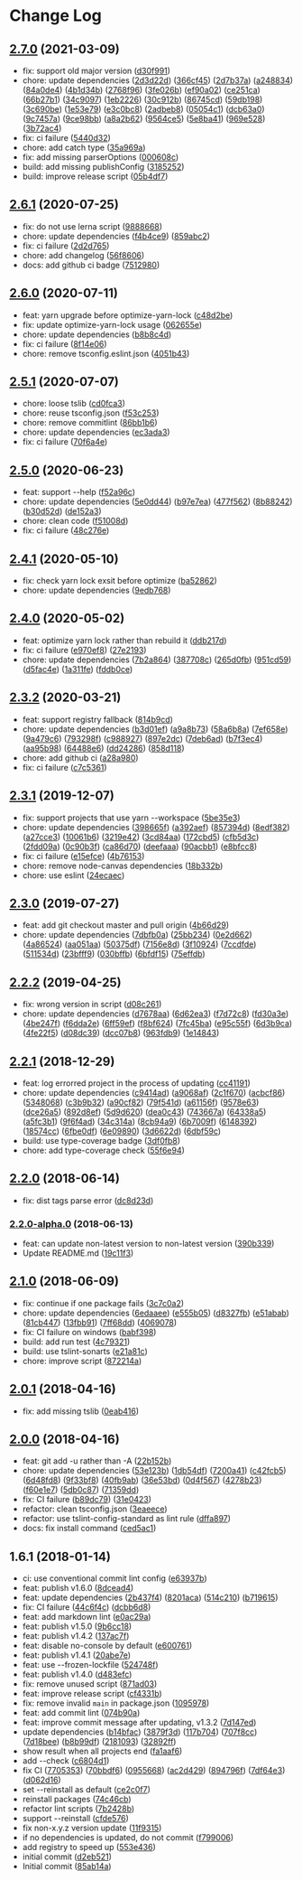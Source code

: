 # Change Log

## [2.7.0](https://github.com/plantain-00/update-project/compare/v2.6.1...v2.7.0) (2021-03-09)
  
* fix: support old major version ([d30f991](https://github.com/plantain-00/update-project/commit/d30f9910a5b9517d1afbf904f20b556a91459f56))
* chore: update dependencies ([2d3d22d](https://github.com/plantain-00/update-project/commit/2d3d22d225644fa53d996df17fddaf727d09ae0c)) ([366cf45](https://github.com/plantain-00/update-project/commit/366cf45e43676cf3cfc9d08c09154540f66acede)) ([2d7b37a](https://github.com/plantain-00/update-project/commit/2d7b37a68c13cf82f80665110d38ef02829d51f8)) ([a248834](https://github.com/plantain-00/update-project/commit/a24883486f6a07317f009797f4b4dd63207dc6ff)) ([84a0de4](https://github.com/plantain-00/update-project/commit/84a0de4f28ffcd952b2addee4d63bc945dd1ac66)) ([4b1d34b](https://github.com/plantain-00/update-project/commit/4b1d34ba0982d5fd4f3a23d70f010c19aae631fe)) ([2768f96](https://github.com/plantain-00/update-project/commit/2768f966fcc225717a285d15d7975e1864f69b22)) ([3fe026b](https://github.com/plantain-00/update-project/commit/3fe026b98ab63fd0fcf4f7488709861f6a24fc66)) ([ef90a02](https://github.com/plantain-00/update-project/commit/ef90a02b94054c708f26bfa83d4a9bb60f8c9deb)) ([ce251ca](https://github.com/plantain-00/update-project/commit/ce251ca4814d015151d31aa7c404d7a3bd5b6204)) ([66b27b1](https://github.com/plantain-00/update-project/commit/66b27b1e7cb1d116495ef7097f6f706bf912507a)) ([34c9097](https://github.com/plantain-00/update-project/commit/34c90971f2363b47ed5683ec869e601b49fd680c)) ([1eb2226](https://github.com/plantain-00/update-project/commit/1eb2226b66b07201f079f8409251a48ddad37b04)) ([30c912b](https://github.com/plantain-00/update-project/commit/30c912b2556e5e4d512375b2f91a69846e74a39b)) ([86745cd](https://github.com/plantain-00/update-project/commit/86745cdfe0238f259af1b716561ec826255672ff)) ([59db198](https://github.com/plantain-00/update-project/commit/59db198a4b2d02a6b26608e534c290dc151a8d1c)) ([3c690be](https://github.com/plantain-00/update-project/commit/3c690bec99bf97e0325170be8b9e9fba4b523ee1)) ([1e53e79](https://github.com/plantain-00/update-project/commit/1e53e796d39d8507f94a90903d1994e917f1f4e6)) ([e3c0bc8](https://github.com/plantain-00/update-project/commit/e3c0bc8fe5abbf513c6b21f7f585803518bc31ee)) ([2adbeb8](https://github.com/plantain-00/update-project/commit/2adbeb80a824cf7a9308cba8de53fa516d316e56)) ([05054c1](https://github.com/plantain-00/update-project/commit/05054c15a1f051b45fe046d13b7d868479f77ccd)) ([dcb63a0](https://github.com/plantain-00/update-project/commit/dcb63a02dab7c11285e63fffd568d0f8d4b49de6)) ([9c7457a](https://github.com/plantain-00/update-project/commit/9c7457ad00fb841a7a456fb281aa8ee40173cd1b)) ([9ce98bb](https://github.com/plantain-00/update-project/commit/9ce98bbc9c7b4e70f342e6221164d0e214f8f622)) ([a8a2b62](https://github.com/plantain-00/update-project/commit/a8a2b62a07a68d00bcd9ef8363d2b481296a7bd4)) ([9564ce5](https://github.com/plantain-00/update-project/commit/9564ce5413e74235785883f0f0ec8f213d7fe8f9)) ([5e8ba41](https://github.com/plantain-00/update-project/commit/5e8ba415ecdd163e011ba46a05a48dda58220156)) ([969e528](https://github.com/plantain-00/update-project/commit/969e528300e3ce6c1f27b84f978ee4cb84e87215)) ([3b72ac4](https://github.com/plantain-00/update-project/commit/3b72ac484957cac7a592da80358dfb3fcbb43836))
* fix: ci failure ([5440d32](https://github.com/plantain-00/update-project/commit/5440d32b5fbf99fad41dc2cbe448feedd3db463a))
* chore: add catch type ([35a969a](https://github.com/plantain-00/update-project/commit/35a969a3d00d2c42cd83c0e4f34f39a3850d7419))
* fix: add missing parserOptions ([000608c](https://github.com/plantain-00/update-project/commit/000608cd4cd80156c1b88a8816f9ec04e573a4db))
* build: add missing publishConfig ([3185252](https://github.com/plantain-00/update-project/commit/3185252fe80f7f27e5f9c109a058bb23d1d01664))
* build: improve release script ([05b4df7](https://github.com/plantain-00/update-project/commit/05b4df77fcacfab432c64604cdc43785dec585ab))

## [2.6.1](https://github.com/plantain-00/update-project/compare/v2.6.0...v2.6.1) (2020-07-25)
  
* fix: do not use lerna script ([9888668](https://github.com/plantain-00/update-project/commit/988866824b7852544a72e917330c59efc149cad0))
* chore: update dependencies ([f4b4ce9](https://github.com/plantain-00/update-project/commit/f4b4ce97dce021d2aa10bfc79912b94c868cdf36)) ([859abc2](https://github.com/plantain-00/update-project/commit/859abc2be5e3aa95f5473ee329642f3d4714927e))
* fix: ci failure ([2d2d765](https://github.com/plantain-00/update-project/commit/2d2d765de7e7b77f34c269d16129e4aee8cefa4d))
* chore: add changelog ([56f8606](https://github.com/plantain-00/update-project/commit/56f86062472153093d2b5c1dc9c9554fb8561e95))
* docs: add github ci badge ([7512980](https://github.com/plantain-00/update-project/commit/7512980d653d56210790d8b60b7c6dd38985bc61))

## [2.6.0](https://github.com/plantain-00/update-project/compare/v2.5.1...v2.6.0) (2020-07-11)
  
* feat: yarn upgrade before optimize-yarn-lock ([c48d2be](https://github.com/plantain-00/update-project/commit/c48d2be616e3cb39f314757ce43b4aac757908d0))
* fix: update optimize-yarn-lock usage ([062655e](https://github.com/plantain-00/update-project/commit/062655e2f76f9501e3cbfb0128acdc23cb825fe2))
* chore: update dependencies ([b8b8c4d](https://github.com/plantain-00/update-project/commit/b8b8c4dadd8b3e39b525663a7530d9ca4592b831))
* fix: ci failure ([8f14e06](https://github.com/plantain-00/update-project/commit/8f14e063903aa7c4aa0a0721d3a659a202832bdc))
* chore: remove tsconfig.eslint.json ([4051b43](https://github.com/plantain-00/update-project/commit/4051b4365f0124c1affc148d075f5fd5c6d87cd4))

## [2.5.1](https://github.com/plantain-00/update-project/compare/v2.5.0...v2.5.1) (2020-07-07)
  
* chore: loose tslib ([cd0fca3](https://github.com/plantain-00/update-project/commit/cd0fca35dd71716aa18e3260e46481cc5e74ea60))
* chore: reuse tsconfig.json ([f53c253](https://github.com/plantain-00/update-project/commit/f53c2539075c0913c2994a0357646816538156c5))
* chore: remove commitlint ([86bb1b6](https://github.com/plantain-00/update-project/commit/86bb1b67d3ea3c867ac0fd36fb350a91e03e2441))
* chore: update dependencies ([ec3ada3](https://github.com/plantain-00/update-project/commit/ec3ada36bb48b467cadf482ee6301a106f85c3b0))
* fix: ci failure ([70f6a4e](https://github.com/plantain-00/update-project/commit/70f6a4e1b6d1c8dc228a70ca10d905347f9bb808))

## [2.5.0](https://github.com/plantain-00/update-project/compare/v2.4.1...v2.5.0) (2020-06-23)
  
* feat: support --help ([f52a96c](https://github.com/plantain-00/update-project/commit/f52a96c09e59b98561cf3f3ead8cd2ab6cf67de5))
* chore: update dependencies ([5e0dd44](https://github.com/plantain-00/update-project/commit/5e0dd44010307d8686ca2d44bc1e6a11d0190dcd)) ([b97e7ea](https://github.com/plantain-00/update-project/commit/b97e7eade3464e759de123785bec74c538443c60)) ([477f562](https://github.com/plantain-00/update-project/commit/477f562866b355bc71f78f36e00cee14d1ea0d13)) ([8b88242](https://github.com/plantain-00/update-project/commit/8b88242168a97dff3e338bdd7c4d5f8a39f60501)) ([b30d52d](https://github.com/plantain-00/update-project/commit/b30d52dd487bc20a36bd80708cef0712eae3a099)) ([de152a3](https://github.com/plantain-00/update-project/commit/de152a35a15faefdfafd1b6de0a222f5091341e3))
* chore: clean code ([f51008d](https://github.com/plantain-00/update-project/commit/f51008dee17aa5cde8457847abf914ede2c46507))
* fix: ci failure ([48c276e](https://github.com/plantain-00/update-project/commit/48c276e5ce0859b3b7f8865b945f56732a46b8e1))

## [2.4.1](https://github.com/plantain-00/update-project/compare/v2.4.0...v2.4.1) (2020-05-10)
  
* fix: check yarn lock exsit before optimize ([ba52862](https://github.com/plantain-00/update-project/commit/ba528627e04c61e2a1adc57a95d7a2dfff0f0c6c))
* chore: update dependencies ([9edb768](https://github.com/plantain-00/update-project/commit/9edb768bec45c4ae6e33baba69d64c9f06584cb2))

## [2.4.0](https://github.com/plantain-00/update-project/compare/v2.3.2...v2.4.0) (2020-05-02)
  
* feat: optimize yarn lock rather than rebuild it ([ddb217d](https://github.com/plantain-00/update-project/commit/ddb217dc22763d0eb9506b83197d766e84598fd7))
* fix: ci failure ([e970ef8](https://github.com/plantain-00/update-project/commit/e970ef8186338702d5a45e11a82fab898a7007c2)) ([27e2193](https://github.com/plantain-00/update-project/commit/27e21934afa5d7f3ecb9f6434c08954bf0af0704))
* chore: update dependencies ([7b2a864](https://github.com/plantain-00/update-project/commit/7b2a8644af939b64f445f2d15157618a2ed02d74)) ([387708c](https://github.com/plantain-00/update-project/commit/387708cdd680492c8f39d849dff475cd8ef5f56a)) ([265d0fb](https://github.com/plantain-00/update-project/commit/265d0fbac9df005228e8ab68dafa7b178b69c416)) ([951cd59](https://github.com/plantain-00/update-project/commit/951cd59e4c06199660ff677e60f236838aa8537b)) ([d5fac4e](https://github.com/plantain-00/update-project/commit/d5fac4ef28a0f959209e29ff18d74adbd4285583)) ([1a311fe](https://github.com/plantain-00/update-project/commit/1a311feff227ed29e9f9903e82b99b40e2ae0dc5)) ([fddb0ce](https://github.com/plantain-00/update-project/commit/fddb0ce672cf8aaa1c740adaf7ffa7fcb4eace06))

## [2.3.2](https://github.com/plantain-00/update-project/compare/v2.3.1...v2.3.2) (2020-03-21)
  
* feat: support registry fallback ([814b9cd](https://github.com/plantain-00/update-project/commit/814b9cdba758f33648cc1528017bea8e1c34f9e4))
* chore: update dependencies ([b3d01ef](https://github.com/plantain-00/update-project/commit/b3d01efa820a561c877578276c7d8804f7c7460a)) ([a9a8b73](https://github.com/plantain-00/update-project/commit/a9a8b739b2fb4f744b6c1464b15cd0ab7e07f661)) ([58a6b8a](https://github.com/plantain-00/update-project/commit/58a6b8aef3505c2c39eeca4713fc28b9beb11647)) ([7ef658e](https://github.com/plantain-00/update-project/commit/7ef658ea96a2fb924fff49e7e9c40ab3cfaa17ff)) ([9a479c6](https://github.com/plantain-00/update-project/commit/9a479c6d373f627fa82106d3c4b6baf36e594bd0)) ([793298f](https://github.com/plantain-00/update-project/commit/793298fb66c2a212acb4958b97eb756ea5875862)) ([c988927](https://github.com/plantain-00/update-project/commit/c9889275f3437bc840ce8932f643b461f480a5fb)) ([897e2dc](https://github.com/plantain-00/update-project/commit/897e2dcfdd88e88367462cfa62703629f69b2fc1)) ([7deb6ad](https://github.com/plantain-00/update-project/commit/7deb6adffd4c64978433fea5932c4ed4daa481f0)) ([b7f3ec4](https://github.com/plantain-00/update-project/commit/b7f3ec45f4275bc06a86bde45e8a17e1eb0441b3)) ([aa95b98](https://github.com/plantain-00/update-project/commit/aa95b9863845b78cd77c0132839ec78720198b16)) ([64488e6](https://github.com/plantain-00/update-project/commit/64488e65f4985a3ae25a07801bb67129da7124d8)) ([dd24286](https://github.com/plantain-00/update-project/commit/dd24286bf3bf51f61b3c4ce3ec4a09b0dcff318d)) ([858d118](https://github.com/plantain-00/update-project/commit/858d118bf32df0c508721a89e415005dfbacd310))
* chore: add github ci ([a28a980](https://github.com/plantain-00/update-project/commit/a28a980dfbd6b7a2e5ef2b725e4b42f6bae69f55))
* fix: ci failure ([c7c5361](https://github.com/plantain-00/update-project/commit/c7c5361383a699ec2366e60c2d2f887ac2c2bbda))

## [2.3.1](https://github.com/plantain-00/update-project/compare/v2.3.0...v2.3.1) (2019-12-07)
  
* fix: support projects that use yarn --workspace ([5be35e3](https://github.com/plantain-00/update-project/commit/5be35e30994bff9814acf20d0deb4302219131c0))
* chore: update dependencies ([398665f](https://github.com/plantain-00/update-project/commit/398665f56ff2a66d2e0abe0db6935a3950f02e51)) ([a392aef](https://github.com/plantain-00/update-project/commit/a392aefe23cc838532744ba7ced6299d6004bd9f)) ([857394d](https://github.com/plantain-00/update-project/commit/857394ddb9c034bdabab85fb42ce6f2ee70156e0)) ([8edf382](https://github.com/plantain-00/update-project/commit/8edf38205dc3b092d4819d863592bb8396fa5d84)) ([a27cce3](https://github.com/plantain-00/update-project/commit/a27cce3e84e0b1be3d668b35049f4a33704de2f5)) ([10061b6](https://github.com/plantain-00/update-project/commit/10061b64f7dca9e5039ce14d0b5c8dd22af2771a)) ([3219e42](https://github.com/plantain-00/update-project/commit/3219e4233887e6830313fe1694303ce6637a6779)) ([3cd84aa](https://github.com/plantain-00/update-project/commit/3cd84aaf732850af892e96bb8dee3e7bb6afc11d)) ([172cbd5](https://github.com/plantain-00/update-project/commit/172cbd564b7eb9dd7e8ed5f4b0678ec790a394cd)) ([cfb5d3c](https://github.com/plantain-00/update-project/commit/cfb5d3ce6c7e724818ab3c2de80372146fbc9108)) ([2fdd09a](https://github.com/plantain-00/update-project/commit/2fdd09a859bc4a0e72d04e67df853558ebffa122)) ([0c90b3f](https://github.com/plantain-00/update-project/commit/0c90b3f676ce785af8fe5fd20a07522aabf59a73)) ([ca86d70](https://github.com/plantain-00/update-project/commit/ca86d70c9a03dd9ff49a1f1f6b6f8cdc64f553eb)) ([deefaaa](https://github.com/plantain-00/update-project/commit/deefaaaf23ff6aa05665e8d1a5aee8ed49f05df5)) ([90acbb1](https://github.com/plantain-00/update-project/commit/90acbb1dd068be6fc1cf42de0a716123e910a74f)) ([e8bfcc8](https://github.com/plantain-00/update-project/commit/e8bfcc8abe69b52da458d9b95abf1a43b90fdff0))
* fix: ci failure ([e15efce](https://github.com/plantain-00/update-project/commit/e15efce453089677a8e4e399c86c2ee5e563a300)) ([4b76153](https://github.com/plantain-00/update-project/commit/4b761535719b2ef983cdc9fc5a488816008e717e))
* chore: remove node-canvas dependencies ([18b332b](https://github.com/plantain-00/update-project/commit/18b332be954dca8d2c72b503f3aa0e3e00e81039))
* chore: use eslint ([24ecaec](https://github.com/plantain-00/update-project/commit/24ecaece88f8ac307b0fd6470ef27df53ed3701b))

## [2.3.0](https://github.com/plantain-00/update-project/compare/v2.2.2...v2.3.0) (2019-07-27)
  
* feat: add git checkout master and pull origin ([4b66d29](https://github.com/plantain-00/update-project/commit/4b66d29e95696f57ac877afc97502372408181c2))
* chore: update dependencies ([7dbfb0a](https://github.com/plantain-00/update-project/commit/7dbfb0a7302d45d2110d1197ab919b5ad61cca8f)) ([25bb234](https://github.com/plantain-00/update-project/commit/25bb23400e762076bf03215c91904b4eef74c849)) ([0e2d662](https://github.com/plantain-00/update-project/commit/0e2d662972c1db9f367765970576af8d5266994a)) ([4a86524](https://github.com/plantain-00/update-project/commit/4a865248ffd1bb658975a64568bdebc7a9055984)) ([aa051aa](https://github.com/plantain-00/update-project/commit/aa051aa5c42bcef285c19631f0fa303ce4f3a830)) ([50375df](https://github.com/plantain-00/update-project/commit/50375df5cb0c4d38b700567707ef90ae31440eda)) ([7156e8d](https://github.com/plantain-00/update-project/commit/7156e8d4d22525c69e6e69d9a285dea2a83c73f8)) ([3f10924](https://github.com/plantain-00/update-project/commit/3f10924312d3c530df15fc2cc3a7d970b7f47661)) ([7ccdfde](https://github.com/plantain-00/update-project/commit/7ccdfde9c1365fc2ba7af6548b1aa2987e478171)) ([511534d](https://github.com/plantain-00/update-project/commit/511534d0f69913baa63ad2f3656d1e07def80150)) ([23bfff9](https://github.com/plantain-00/update-project/commit/23bfff9728924bcf4310cdfef616a11fc1e4e96c)) ([030bffb](https://github.com/plantain-00/update-project/commit/030bffbcb17c0da3621480dc03654fccaa398d1c)) ([6bfdf15](https://github.com/plantain-00/update-project/commit/6bfdf15fedb7cf5cdd8af47e858ba90f3b80c32d)) ([75effdb](https://github.com/plantain-00/update-project/commit/75effdb7fa307f5b4e5af0320d42f7ba685e5a69))

## [2.2.2](https://github.com/plantain-00/update-project/compare/v2.2.1...v2.2.2) (2019-04-25)
  
* fix: wrong version in script ([d08c261](https://github.com/plantain-00/update-project/commit/d08c261333bacd736b832d25ccd36c9f1d4f6e56))
* chore: update dependencies ([d7678aa](https://github.com/plantain-00/update-project/commit/d7678aa5a2835c16855e8e9511a0fa42ce204c4e)) ([6d62ea3](https://github.com/plantain-00/update-project/commit/6d62ea314af9f56b8399f6baf5a40d2434a8c5fd)) ([f7d72c8](https://github.com/plantain-00/update-project/commit/f7d72c8838f5b92e5193624007043fa76d75ded1)) ([fd30a3e](https://github.com/plantain-00/update-project/commit/fd30a3e17404444b9b1f49df7d5b69677c57ab21)) ([4be247f](https://github.com/plantain-00/update-project/commit/4be247fbf53d264cef482a4e5fd469ba28208a54)) ([f6dda2e](https://github.com/plantain-00/update-project/commit/f6dda2eb764dc31c71353fbd8482d148867c3949)) ([6ff59ef](https://github.com/plantain-00/update-project/commit/6ff59ef6ed57224acd0f92dcc58d73cde42f4a76)) ([f8bf624](https://github.com/plantain-00/update-project/commit/f8bf6249ac3321f6d0fa09f2d5863868f3e6ce5e)) ([7fc45ba](https://github.com/plantain-00/update-project/commit/7fc45bae5c61a28dd7e47d8c7a37edf1b7e666e9)) ([e95c55f](https://github.com/plantain-00/update-project/commit/e95c55fb01323f31c7621f4942733f4324160b3b)) ([6d3b9ca](https://github.com/plantain-00/update-project/commit/6d3b9cafd86391fbe7310997878f4c7d1bcdb080)) ([4fe22f5](https://github.com/plantain-00/update-project/commit/4fe22f57d2cad9397d0bbde6d13958babfee2836)) ([d08dc39](https://github.com/plantain-00/update-project/commit/d08dc3909e8e1df7e89c42dd8aa4746887a71d77)) ([dcc07b8](https://github.com/plantain-00/update-project/commit/dcc07b8560d4bfbc55297cfe2c8fb98206dc670e)) ([963fdb9](https://github.com/plantain-00/update-project/commit/963fdb9cf592b3b1a89a1030779b17249fd96027)) ([1e14843](https://github.com/plantain-00/update-project/commit/1e148431d9a04c97fe4f2613d0ff4855fb523dab))

## [2.2.1](https://github.com/plantain-00/update-project/compare/v2.2.0...v2.2.1) (2018-12-29)
  
* feat: log errorred project in the process of updating ([cc41191](https://github.com/plantain-00/update-project/commit/cc41191286185bf12a4100e091e7ca72e98a0cae))
* chore: update dependencies ([c9414ad](https://github.com/plantain-00/update-project/commit/c9414ad1e6a7ac1a75261150ce79879b6b7d572d)) ([a9068af](https://github.com/plantain-00/update-project/commit/a9068afa656114621153420f47c72e8493d0429c)) ([2c1f670](https://github.com/plantain-00/update-project/commit/2c1f67019da34fc200807f11859eaec0d3352413)) ([acbcf86](https://github.com/plantain-00/update-project/commit/acbcf8640945ffa3d72c90546c6e06bfb9450350)) ([5348068](https://github.com/plantain-00/update-project/commit/5348068aae6b7d801081df0659a8fff54e960f47)) ([c3b9b32](https://github.com/plantain-00/update-project/commit/c3b9b3289ccc48db0b8eb079a36b0d1cb822e5b8)) ([a90cf82](https://github.com/plantain-00/update-project/commit/a90cf82124d82b912eff84f7532966b5f5f40109)) ([79f541d](https://github.com/plantain-00/update-project/commit/79f541df8e88707881136f0997797da7a66d208e)) ([a61156f](https://github.com/plantain-00/update-project/commit/a61156f753dc1dbc994c2562b513eb3cfc734aa0)) ([9578e63](https://github.com/plantain-00/update-project/commit/9578e63115478e88b75ccc0af803db8e4e47fcef)) ([dce26a5](https://github.com/plantain-00/update-project/commit/dce26a5e262a5f286bb119f8e48caae53a60b888)) ([892d8ef](https://github.com/plantain-00/update-project/commit/892d8ef66fcc1d18287e87f57aa58b3edaf8cb5e)) ([5d9d620](https://github.com/plantain-00/update-project/commit/5d9d620bca5ea94106b99d29d79612c457b5ec7e)) ([dea0c43](https://github.com/plantain-00/update-project/commit/dea0c4332e2f7d0bd95edf00fe1203bc54ba08ab)) ([743667a](https://github.com/plantain-00/update-project/commit/743667a730bb54d70e5232e3d6a224a699e24738)) ([64338a5](https://github.com/plantain-00/update-project/commit/64338a5f173d42d870080e0395894db9a91ff814)) ([a5fc3b1](https://github.com/plantain-00/update-project/commit/a5fc3b15d036130683ad6fce226cf21c03a637bb)) ([9f6f4ad](https://github.com/plantain-00/update-project/commit/9f6f4ad3b0563c6617726fc27413f03890c798bd)) ([34c314a](https://github.com/plantain-00/update-project/commit/34c314aa2cf472020c040c4b3d06bd6876ef6398)) ([8cb94a9](https://github.com/plantain-00/update-project/commit/8cb94a9e0b44dfe0895d263bfd2a8b573b99dcc4)) ([6b7009f](https://github.com/plantain-00/update-project/commit/6b7009f227b6478a23536da290fcf396207c3470)) ([6148392](https://github.com/plantain-00/update-project/commit/61483926b29752de7d9b653d6576e65068f0dbec)) ([18574cc](https://github.com/plantain-00/update-project/commit/18574ccfcbb27a503db7a49f6f562de6425be23c)) ([6fbe0df](https://github.com/plantain-00/update-project/commit/6fbe0df167edf648e35f965fa503f529a1dc5f8e)) ([6e09890](https://github.com/plantain-00/update-project/commit/6e0989064c852f8ace8c3814571ba29db83f1f90)) ([3d6622d](https://github.com/plantain-00/update-project/commit/3d6622d82abade81a11d446f4be3e7cbce48f299)) ([6dbf59c](https://github.com/plantain-00/update-project/commit/6dbf59c02b0de4d084964815c9a6e0a988107808))
* build: use type-coverage badge ([3df0fb8](https://github.com/plantain-00/update-project/commit/3df0fb8d2a9f1a32585aef7f4bc6854ccfd6ef7c))
* chore: add type-coverage check ([55f6e94](https://github.com/plantain-00/update-project/commit/55f6e942bf12398dbc8c994dc97e645130095fb1))

## [2.2.0](https://github.com/plantain-00/update-project/compare/v2.2.0-alpha.0...v2.2.0) (2018-06-14)
  
* fix: dist tags parse error ([dc8d23d](https://github.com/plantain-00/update-project/commit/dc8d23de3b90f14e740e93c8455bb98ffce4164e))

### [2.2.0-alpha.0](https://github.com/plantain-00/update-project/compare/v2.1.0...v2.2.0-alpha.0) (2018-06-13)
  
* feat: can update non-latest version to non-latest version ([390b339](https://github.com/plantain-00/update-project/commit/390b339eaf2d2abb16ac6325a3737f1726ab999e))
* Update README.md ([19c11f3](https://github.com/plantain-00/update-project/commit/19c11f3fa783eae716a2d0ddb57bb8287843c7e1))

## [2.1.0](https://github.com/plantain-00/update-project/compare/v2.0.1...v2.1.0) (2018-06-09)
  
* fix: continue if one package fails ([3c7c0a2](https://github.com/plantain-00/update-project/commit/3c7c0a25330028f86a5099e895a15c167cf4e012))
* chore: update dependencies ([6edaaee](https://github.com/plantain-00/update-project/commit/6edaaee2dd384a387a6160feb3f6afd26672326d)) ([e555b05](https://github.com/plantain-00/update-project/commit/e555b05e57745d8f18f30b9810df8fb680378182)) ([d8327fb](https://github.com/plantain-00/update-project/commit/d8327fbcc95cc63727f487bd157a6336ca3e2192)) ([e51abab](https://github.com/plantain-00/update-project/commit/e51ababa920314b8bdc77d2e2cc2b9a9839a2268)) ([81cb447](https://github.com/plantain-00/update-project/commit/81cb4479dc23ec4e6560a8e655f1f1c24e4734b4)) ([13fbb91](https://github.com/plantain-00/update-project/commit/13fbb913242c063d9d1bff66579d53169c0b5d35)) ([7ff68dd](https://github.com/plantain-00/update-project/commit/7ff68dd062f66d8451125bf7db642993d2c18ea1)) ([4069078](https://github.com/plantain-00/update-project/commit/4069078132b81e3cbc18c31ec2d92dcc227eac08))
* fix: CI failure on windows ([babf398](https://github.com/plantain-00/update-project/commit/babf398ff4b62e293ee77a2c33d07ee66785054e))
* build: add run test ([4c79321](https://github.com/plantain-00/update-project/commit/4c7932189c8a6300e01c48cb53e4460b9c6cb661))
* build: use tslint-sonarts ([e21a81c](https://github.com/plantain-00/update-project/commit/e21a81c089f2a36f2bcf8020a32be509984de1ef))
* chore: improve script ([872214a](https://github.com/plantain-00/update-project/commit/872214a4c0c11d7717dddc625397734941bebce5))

## [2.0.1](https://github.com/plantain-00/update-project/compare/v2.0.0...v2.0.1) (2018-04-16)
  
* fix: add missing tslib ([0eab416](https://github.com/plantain-00/update-project/commit/0eab416aa1ff3e36b4319390f2180ca944eb1585))

## [2.0.0](https://github.com/plantain-00/update-project/compare/v1.6.1...v2.0.0) (2018-04-16)
  
* feat: git add -u rather than -A ([22b152b](https://github.com/plantain-00/update-project/commit/22b152b59a89d375d1fe7e2cddf2ed7431b51d46))
* chore: update dependencies ([53e123b](https://github.com/plantain-00/update-project/commit/53e123bcaa2134e42d36eb06b18f93aab2c37454)) ([1db54df](https://github.com/plantain-00/update-project/commit/1db54dfda3ac3f12b3b22d92db3db70456730153)) ([7200a41](https://github.com/plantain-00/update-project/commit/7200a4103e21fcd2411e9d229c4f620858edbb71)) ([c42fcb5](https://github.com/plantain-00/update-project/commit/c42fcb519377b1e58d75caaaa5e2c3173e06bea3)) ([6d48fd8](https://github.com/plantain-00/update-project/commit/6d48fd8bd62b5018d5507692150e7ab55e61832b)) ([9f33bf8](https://github.com/plantain-00/update-project/commit/9f33bf83edbf7bc34328158b81ad2b327f208af4)) ([40fb9ab](https://github.com/plantain-00/update-project/commit/40fb9ab836bc767c0ecac89c68996d5415c8953a)) ([36e53bd](https://github.com/plantain-00/update-project/commit/36e53bd78ab01c7652c57964892905efc79f75a2)) ([0d4f567](https://github.com/plantain-00/update-project/commit/0d4f56763ad4d077cc7d848e9948ba7078ba1a79)) ([4278b23](https://github.com/plantain-00/update-project/commit/4278b233f26e0854bc79e848ed36906940b3630c)) ([f60e1e7](https://github.com/plantain-00/update-project/commit/f60e1e7af9e92fb5e2ae86073b6b580fba480c18)) ([5db0c87](https://github.com/plantain-00/update-project/commit/5db0c87e9e0644465a65fa4d9715e1afb7476447)) ([71359dd](https://github.com/plantain-00/update-project/commit/71359dd1cc935cfb2081af84e0fb69f74a821624))
* fix: CI failure ([b89dc79](https://github.com/plantain-00/update-project/commit/b89dc793a7fef3ddc813dab37245878029d33fdb)) ([31e0423](https://github.com/plantain-00/update-project/commit/31e0423eee9a9894a8da279cf2c8cb64c6cd2f76))
* refactor: clean tsconfig.json ([3eaeece](https://github.com/plantain-00/update-project/commit/3eaeece6ccc58b75dac8d9908fafe0c76d073b88))
* refactor: use tslint-config-standard as lint rule ([dffa897](https://github.com/plantain-00/update-project/commit/dffa8978027a04e141a1de809c2692ff77f346cd))
* docs: fix install command ([ced5ac1](https://github.com/plantain-00/update-project/commit/ced5ac109a495cfbc1227060a9bfa86f25a268be))

## 1.6.1 (2018-01-14)
  
* ci: use conventional commit lint config ([e63937b](https://github.com/plantain-00/update-project/commit/e63937bb04d46898623d0477c9344b93945e8825))
* feat: publish v1.6.0 ([8dcead4](https://github.com/plantain-00/update-project/commit/8dcead40b637de9a7348a73e172a82680ca25ab8))
* feat: update dependencies ([2b437f4](https://github.com/plantain-00/update-project/commit/2b437f4f1fac8c8866b819c67f1aeb30db3bc69a)) ([8201aca](https://github.com/plantain-00/update-project/commit/8201acaeacbb98a6e38d0e4e094c3e2e9e0af071)) ([514c210](https://github.com/plantain-00/update-project/commit/514c210696d45b6448140ed22e5fb277464e4b05)) ([b719615](https://github.com/plantain-00/update-project/commit/b71961503db69f5ff0f1da2ab92e46cd4706351b))
* fix: CI failure ([44c6f4c](https://github.com/plantain-00/update-project/commit/44c6f4cd687548407a6e19c78fb05a46e0368b21)) ([dcbb6d8](https://github.com/plantain-00/update-project/commit/dcbb6d81753216716e4780144efcd531641364bf))
* feat: add markdown lint ([e0ac29a](https://github.com/plantain-00/update-project/commit/e0ac29a8bab621bfde7a6750a718c67bff5d3ac8))
* feat: publish v1.5.0 ([9b6cc18](https://github.com/plantain-00/update-project/commit/9b6cc186bab47196aa4110c5867e610671e94c23))
* feat: publish v1.4.2 ([137ac7f](https://github.com/plantain-00/update-project/commit/137ac7fccdeebb255ed4e3beb93988b0a6958938))
* feat: disable no-console by default ([e600761](https://github.com/plantain-00/update-project/commit/e600761184f5379811fa1377592d972860d6e8b1))
* feat: publish v1.4.1 ([20abe7e](https://github.com/plantain-00/update-project/commit/20abe7ed4efcb9f3737c4b5bfd9c4053bd970ff0))
* feat: use --frozen-lockfile ([524748f](https://github.com/plantain-00/update-project/commit/524748f8e027274c3979310d7bbe8d65ca8f15fd))
* feat: publish v1.4.0 ([d483efc](https://github.com/plantain-00/update-project/commit/d483efc2fa779cab9f1d64811466e510d0d6b947))
* fix: remove unused script ([871ad03](https://github.com/plantain-00/update-project/commit/871ad030bcde7b817b8b5a3f3c717edad77b488a))
* feat: improve release script ([cf4331b](https://github.com/plantain-00/update-project/commit/cf4331b34b6f66d4c98f5a0aa1b1ca566e0c36f5))
* fix: remove invalid `main` in package.json ([1095978](https://github.com/plantain-00/update-project/commit/10959785ecbe23b2586d6fe93e29d0de4be9c852))
* feat: add commit lint ([074b90a](https://github.com/plantain-00/update-project/commit/074b90aefa3ef5616b29c44db86c4c0876537dba))
* feat: improve commit message after updating, v1.3.2 ([7d147ed](https://github.com/plantain-00/update-project/commit/7d147ed16ddf30e19b660f8e7683c109b3554988))
* update dependencies ([b14bfac](https://github.com/plantain-00/update-project/commit/b14bfac2bf22e71efb19ac6f645466fd4ab21c36)) ([3879f3d](https://github.com/plantain-00/update-project/commit/3879f3decd5d5c3697a113da5d121bc083e111f7)) ([117b704](https://github.com/plantain-00/update-project/commit/117b704f35728662c3f66775bb788fe4bcb96ccb)) ([707f8cc](https://github.com/plantain-00/update-project/commit/707f8ccc9114512f620c7467b26895b2f0fbd653)) ([7d18bee](https://github.com/plantain-00/update-project/commit/7d18bee42876303866b25343c44ece05f9728a56)) ([b8b99df](https://github.com/plantain-00/update-project/commit/b8b99dfffd7ca5a56f50c524e26de79c3d59c775)) ([2181093](https://github.com/plantain-00/update-project/commit/21810931a4fd970e9e381a66bd7f5864fa94fae5)) ([32892ff](https://github.com/plantain-00/update-project/commit/32892ff3f296fe605ffd1222cc4e50921bda505f))
* show result when all projects end ([fa1aaf6](https://github.com/plantain-00/update-project/commit/fa1aaf64a654b1664b75839f6917c100d5f196ec))
* add --check ([c6804d1](https://github.com/plantain-00/update-project/commit/c6804d120176c448e66c6bf0edb1fa5bd4e45a84))
* fix CI ([7705353](https://github.com/plantain-00/update-project/commit/7705353a3564d4df077e7a9a6427b902b21691bc)) ([70bbdf6](https://github.com/plantain-00/update-project/commit/70bbdf698cf849a9aac68a503c3ce306b0bdb5cb)) ([0955668](https://github.com/plantain-00/update-project/commit/0955668a47a6d10c44a085a411d22eb6700fe105)) ([ac2d429](https://github.com/plantain-00/update-project/commit/ac2d429bdd55a707055afd9ab5898d088d6bd063)) ([894796f](https://github.com/plantain-00/update-project/commit/894796fcb9de01b65f060fc1a85834f94cbf35ba)) ([7df64e3](https://github.com/plantain-00/update-project/commit/7df64e34cfdb8907ca2c8f59e580bd0053386fd6)) ([d062d16](https://github.com/plantain-00/update-project/commit/d062d16e3af169fde5f51173d59b97a408de17e6))
* set --reinstall as default ([ce2c0f7](https://github.com/plantain-00/update-project/commit/ce2c0f74af52262dd61972d8d244eb7a478d9b0d))
* reinstall packages ([74c46cb](https://github.com/plantain-00/update-project/commit/74c46cb5d5dd7dd760c4a3cff32320b29ed21f8e))
* refactor lint scripts ([7b2428b](https://github.com/plantain-00/update-project/commit/7b2428bf7893b804118d3f1e5e23e8defd4f900c))
* support --reinstall ([cfde576](https://github.com/plantain-00/update-project/commit/cfde576a29f2120c1f576da957ed575d7cafdc11))
* fix non-x.y.z version update ([11f9315](https://github.com/plantain-00/update-project/commit/11f93152334b634e179f118fdcad39018fc4a602))
* if no dependencies is updated, do not commit ([f799006](https://github.com/plantain-00/update-project/commit/f7990062a17aa95b4688004fa4cea7a2ac9dc18e))
* add registry to speed up ([553e436](https://github.com/plantain-00/update-project/commit/553e4366a56cee1da9d8c8f44a925f5d7f46b11c))
* initial commit ([d2eb521](https://github.com/plantain-00/update-project/commit/d2eb5217158ac29abbc4fe4b1cf951e06f01629e))
* Initial commit ([85ab14a](https://github.com/plantain-00/update-project/commit/85ab14a5a4fac297d94fc711c025fc93dad320c3))
